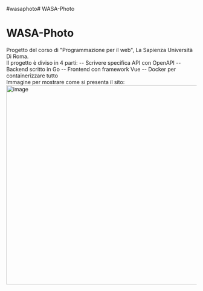 #wasaphoto# WASA-Photo
# WASA-Photo
Progetto del corso di "Programmazione per il web", La Sapienza Università Di Roma.
<br>
Il progetto è diviso in 4 parti:
-- Scrivere specifica API con OpenAPI
-- Backend scritto in Go
-- Frontend con framework Vue
-- Docker per containerizzare tutto
<br> 
Immagine per mostrare come si presenta il sito:<br>
<img width="527" alt="image" src="https://github.com/Raffo24/WASA-Photo/assets/46811658/ad94afd6-a0a5-4a2c-9ada-e267f5ae4cbc">
